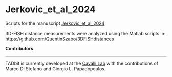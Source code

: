 # Jerkovic_et_al_2024
Scripts for the manuscript [Jerkovic_et_al_2024](https://www.biorxiv.org/content/10.1101/2024.05.23.595561v1)

3D-FISH distance measurements were analyzed using the Matlab scripts in:
https://github.com/QuentinSzabo/3DFISHdistances



**Contributors**
************

TADbit is currently developed at the [Cavalli Lab](https://www.igh.cnrs.fr/en/research/departments/genome-dynamics/chromatin-and-cell-biology) with the contributions of Marco Di Stefano and Giorgio L. Papadopoulos.
